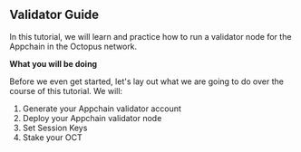 ## Validator Guide

In this tutorial, we will learn and practice how to run a validator node for the Appchain in the Octopus network.

**What you will be doing**

Before we even get started, let's lay out what we are going to do over the course of this tutorial. We will:

1. Generate your Appchain validator account
2. Deploy your Appchain validator node
3. Set Session Keys
4. Stake your OCT

